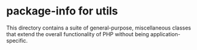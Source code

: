 # package-info for utils

This directory contains a suite of general-purpose, miscellaneous classes that extend the overall
functionality of PHP without being application-specific.
